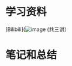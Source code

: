 # 学习资料
[Bilibili](![image](https://www.bilibili.com/video/BV1Ks411579J?from=search&seid=12438968516476486417)
(共三讲）
# 笔记和总结

